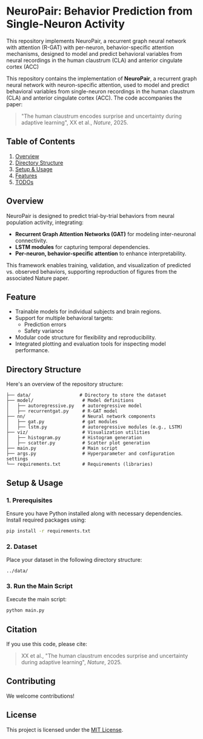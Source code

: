 # NeuroPair: Behavior Prediction from Single-Neuron Activity

This repository implements NeuroPair, a recurrent graph neural network with attention (R-GAT) with per-neuron, behavior-specific attention mechanisms, designed to model and predict behavioral variables from neural recordings in the human claustrum  (CLA) and anterior cingulate cortex (ACC)

This repository contains the implementation of **NeuroPair**, a recurrent graph neural network with neuron-specific attention, used to model and predict behavioral variables from single-neuron recordings in the human claustrum (CLA) and anterior cingulate cortex (ACC). The code accompanies the paper:

> "The human claustrum encodes surprise and uncertainty during adaptive learning", XX et al., *Nature*, 2025.

## Table of Contents

1. [Overview](#overview)
2. [Directory Structure](#directory-structure)
3. [Setup & Usage](#setup--usage)
4. [Features](#features)
5. [TODOs](#TODOs)

## Overview

NeuroPair is designed to predict trial-by-trial behaviors from neural population activity, integrating:

- **Recurrent Graph Attention Networks (GAT)** for modeling inter-neuronal connectivity.
- **LSTM modules** for capturing temporal dependencies.
- **Per-neuron, behavior-specific attention** to enhance interpretability.

This framework enables training, validation, and visualization of predicted vs. observed behaviors, supporting reproduction of figures from the associated Nature paper.

## Feature

- Trainable models for individual subjects and brain regions.
- Support for multiple behavioral targets:
  - Prediction errors
  - Safety variance
- Modular code structure for flexibility and reproducibility.
- Integrated plotting and evaluation tools for inspecting model performance.

## Directory Structure

Here's an overview of the repository structure:

```
├── data/                  # Directory to store the dataset
├── model/                  # Model definitions
│   ├── autoregressive.py   # autoregressive model
│   ├── recurrentgat.py     # R-GAT model 
├── nn/                     # Neural network components
│   ├── gat.py              # gat modules
│   ├── lstm.py             # autoregressive modules (e.g., LSTM)
├── viz/                    # Visualization utilities
│   ├── histogram.py        # Histogram generation
│   ├── scatter.py          # Scatter plot generation
├── main.py                 # Main script
├── args.py                 # Hyperparameter and configuration settings
└── requirements.txt        # Requirements (libraries)
```

## Setup & Usage

### 1. Prerequisites

Ensure you have Python installed along with necessary dependencies. Install required packages using:

```bash
pip install -r requirements.txt
```

### 2. Dataset

Place your dataset in the following directory structure:

```
../data/
```

### 3. Run the Main Script

Execute the main script:

```bash
python main.py
```

## Citation

If you use this code, please cite:

> XX et al., "The human claustrum encodes surprise and uncertainty during adaptive learning", *Nature*, 2025.

## Contributing

We welcome contributions!  

## License

This project is licensed under the [MIT License](LICENSE).
